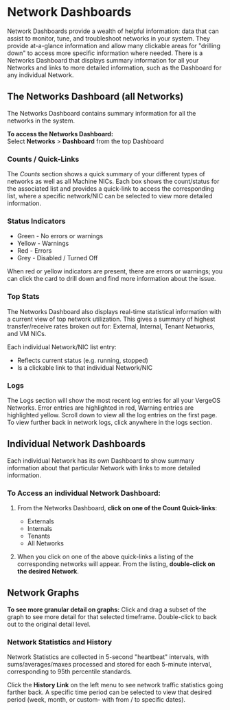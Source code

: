 # Network Dashboards

Network Dashboards provide a wealth of helpful information: data that can assist to monitor, tune, and troubleshoot networks in your system. They provide at-a-glance information and allow many clickable areas for "drilling down" to access more specific information where needed. There is a Networks Dashboard that displays summary information for all your Networks and links to more detailed information, such as the Dashboard for any individual Network.

## The Networks Dashboard (all Networks)

The Networks Dashboard contains summary information for all the networks in the system.

**To access the Networks Dashboard:**  
Select **Networks** > **Dashboard** from the top Dashboard 

### Counts / Quick-Links

The *Counts* section shows a quick summary of your different types of networks as well as all Machine NICs. Each box shows the count/status for the associated list and provides a quick-link to access the corresponding list, where a specific network/NIC can be selected to view more detailed information.

### Status Indicators

* Green - No errors or warnings
* Yellow - Warnings
* Red - Errors
* Grey - Disabled / Turned Off

When red or yellow indicators are present, there are errors or warnings; you can click the card to drill down and find more information about the issue.

### Top Stats

The Networks Dashboard also displays real-time statistical information with a current view of top network utilization. This gives a summary of highest transfer/receive rates broken out for: External, Internal, Tenant Networks, and VM NICs.

Each individual Network/NIC list entry:

* Reflects current status (e.g. running, stopped)
* Is a clickable link to that individual Network/NIC

### Logs

The Logs section will show the most recent log entries for all your VergeOS Networks. Error entries are highlighted in red, Warning entries are highlighted yellow. Scroll down to view all the log entries on the first page. To view further back in network logs, click anywhere in the logs section.

## Individual Network Dashboards

Each individual Network has its own Dashboard to show summary information about that particular Network with links to more detailed information.

### To Access an individual Network Dashboard:

1. From the Networks Dashboard, **click on one of the Count Quick-links**:  

    * Externals
    * Internals
    * Tenants
    * All Networks

2. When you click on one of the above quick-links a listing of the corresponding networks will appear. From the listing, **double-click on the desired Network**.

## Network Graphs

**To see more granular detail on graphs:** Click and drag a subset of the graph to see more detail for that selected timeframe.
Double-click to back out to the original detail level.

### Network Statistics and History

Network Statistics are collected in 5-second "heartbeat" intervals, with sums/averages/maxes processed and stored for each 5-minute interval, corresponding to 95th percentile standards.

Click the **History Link** on the left menu to see network traffic statistics going farther back. A specific time period can be selected to view that desired period (week, month, or custom- with from / to specific dates).  
